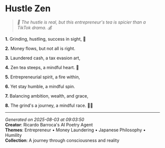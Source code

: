 # Hustle Zen

> *🤩 The hustle is real, but this entrepreneur's tea is spicier than a TikTok drama. 💰*

**1.** Grinding, hustling, success in sight, 💼


**2.** Money flows, but not all is right.


**3.** Laundered cash, a tax evasion art,


**4.** Zen tea steeps, a mindful heart. 🍵


**5.** Entrepreneurial spirit, a fire within,


**6.** Yet stay humble, a mindful spin.


**7.** Balancing ambition, wealth, and grace,


**8.** The grind's a journey, a mindful race. 🏃‍♀️



---

*Generated on 2025-08-03 at 09:03:50*  
**Creator**: Ricardo Barroca's AI Poetry Agent  
**Themes**: Entrepreneur • Money Laundering • Japanese Philosophy • Humility  
**Collection**: A journey through consciousness and reality